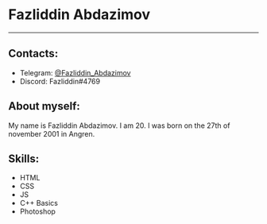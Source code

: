 # Fazliddin Abdazimov

---

## Contacts:

- Telegram: [@Fazliddin_Abdazimov](https://t.me/FazliddinAbdazimov)
- Discord: Fazliddin#4769

## About myself:

My name is Fazliddin Abdazimov. I am 20. I was born on the 27th of november 2001 in Angren.

## Skills:

- HTML
- CSS
- JS
- C++ Basics
- Photoshop
